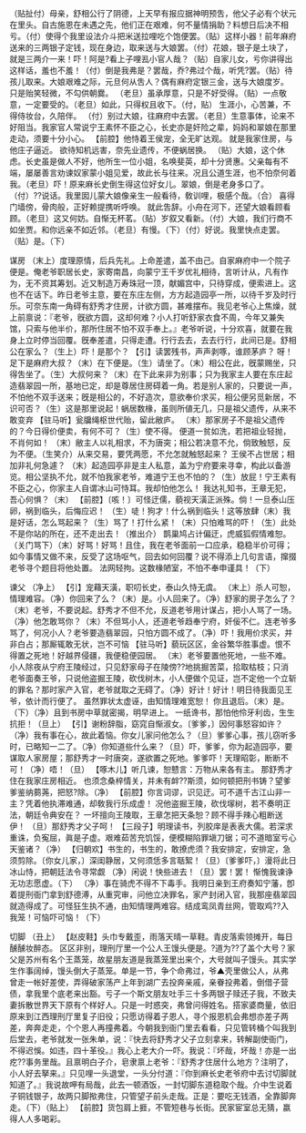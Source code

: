<!-- { "loadSidebar": true } -->
（贴扯付）母亲，舒相公行了阴德，上天早有报应据神明预吿，他父子必有个状元在里头。自古施恩在未遇之先，他们正在艰难，何不量情捐助？料想日后决不相亏。（付）使得个我里设法介斗把米送拉哩吃个饱便罢。（贴）这样小器！前年麻府送来的三两银子定钱，现在身边，取来送与大娘罢。（付）花娘，银子是土块了，就是三两介一来！吓！阿是?看上子哩厾小官人哉？（贴）自家儿女，亏你讲得出这样话，羞也不羞！（付）倒是我弗是？罢哉，乔?弗过个哉，听凭?罢。（贴）待孩儿取来。大娘艰难之际，元旦何从吿人？偶有麻府定银三金，送与大娘度岁。
只是贻笑轻微，不勾供朝爨。
（老旦）虽承厚意，只是不好受得。（贴）一点敬意，一定要受的。（老旦）如此，只得权且收下。（付，贴）
生涯小，心苦兼，不得侍妆台，久陪伴。
（付）别过大娘，往麻府中去罢。（老旦）生意事体，论来不好阻当。我家官人常说宁王素怀不臣之心，长史亦是奸险之辈，妈妈和翠娘在那里走动，须要十分小心。
【前腔】他恃着王侯宠，全无旷达观。
就是我家住房，与他庄子逼近。
欲待知机远害，奈先业遗传，不便蜗居换。
（贴）大娘，这个休虑。长史虽是做人不好，他所生一位小姐，名唤斐英，却十分贤惠。父亲每有不端，屡屡善言劝谏奴家蒙小姐见爱，故此长与往来。况且公道生涯，也不怕奈何着我。（老旦）吓！原来麻长史倒生得这位好女儿。翠娘，倒是老身多口了。（付）??说话。我里囡儿蒙大娘像亲生一般看待，敎训哩，极感个哉。（合）
喜得门墙傍，骨肉般，正好赖提携听呼唤。
就此吿辞。小舟在河下，还望大娘看顾看顾。（老旦）这又何妨。自惭无杯茗。（贴）岁叙又看新。（付）大娘，我们行商不如坐贾。和你远亲不如近邻。（老旦）有慢。（下）（付）好说。我里快点走罢。（贴）是。（下）
 
谋房
（末上）度理原情，后兵先礼。上命差遣，盖不由己。自家麻府中一个院子便是。俺老爷职居长史，家寄南昌，向蒙宁王千岁优礼相待，言听计从，凡有作为，无不资其筹划。近又制造万寿珠冠一顶，献媚宫中，只待穿成，便索进上。这也不在话下。昨日老爷主意，要在东庄左侧，方方起造园亭一所，以待千岁及时行乐。可奈东南一角碍有舒秀才住房，计欲方圆，甚难摆布。我见老爷心上焦燥，就上前禀说：『老爷，旣欲方圆，这却何难？小人打听舒家衣食不周，今年又兼失馆，只索与他半价，那所住居不怕不双手奉上。』老爷听说，十分欢喜，就要在我身上立时停当回覆。旣奉差遣，只得走遭。行行去去，去去行行，此间已是。舒相公在家么？（生上）吓！是那个？
【引】读罢残书，声声剥啄，谁顾茅庐？
呀！足下是麻府大叔？（末）在下便是。（生）请坐了。（末）相公在此，旣蒙赐坐，只得吿坐了。（生）大叔何来？（末）在下此来非为别事；只为我家主人要在东庄起造翡翠园一所，基地已定，却是尊居住房碍着一角。若是别人家的，只要说一声，不怕他不双手送来；旣是相公的，不好造次，意欲奉价求买，相公便另觅新居，不识可否？（生）这是那里说起！蜗居数椽，虽则所値无几，只是祖父遗传，从来不敢变弃
【驻马听】瓮牖绳枢世代贻，留此敝庐。
（末）那家房子不是祖父遗传的？今日得价便卖，有何不可？（生）使不得。
便道一贫如洗，若把祖业轻抛，不肖何如！
（末）敝主人以礼相求，不为唐突；相公若决意不允，倘致触怒，反为不便。（生笑介）从来交易，要凭两愿，不允怎就触怒起来？
王侯不占世居；相加非礼何急遽？
（末）起造园亭非是主人私意，盖为宁府要来寻幸，构此以备游览。相公坚执不允，就不怕我家老爷，难道宁王也不怕的？（生）放屁！宁王素有不臣之心，你家主人自谓冰山可恃耳。我却怕他怎么！
我达礼知书，王章无犯，吾心何惧？（末）
【前腔】〔咳！〕可怪迂儒，藐视天潢正派殊。倘！一旦泰山压卵，祸到临头，后悔应迟！
（生）唗！狗才！什么祸到临头！这等放肆（末）我是好话，怎么骂起来？（生）骂了！打什么紧！（末）只怕难骂的吓！（生）此处不是你站的所在，还不走出去！（推出介）
鹊巢鸠占计偏迂，虎威狐假情难恕。
（关门骂下）（末）好骂！好骂！且住，我在老爷面前一口应承，稳稳半价可得；如今事情又做不来，反受了这场呕气，回去如何回覆？说不得添上几句言语，撺掇老爷寻个题目将他处置。
法网轻拘。这数椽陋室，不怕不奉申谨具！（下）
 
谏父
（净上）
【引】宠藉天潢，职叨长史，泰山久恃无虞。
（末上）杀人可恕，情理难容。（净）你回来了么？（末）是。小人回来了。（净）舒家的房子怎么了？（末）老爷，不要说起。舒秀才不但不允，反道老爷用计谋占，把小人骂了一场。（净）他怎敢骂你？（末）不但骂小人，还道老爷趋奉宁府，奸佞不仁。连老爷多骂了，何况小人？老爷要造翡翠园，只怕方圆不成了。（净）吓！我用价求买，并非白占；那厮辄敢无状，岂不可恼
【驻马听】藐玩区区，金谷繁华胜事虚。恨不得置之死地！好越界侵疆，我便稳便园居。
（末）老爷要置他死地，一些不难。小人除夜从宁府王陵经过，只见舒家母子在陵傍??地挑掘苦菜，拾取枯枝；只消老爷面奏王爷，只说他盗掘王陵，砍伐树木，小人便做个见证，岂不定他一个立斩的罪名？那时家产入官，老爷就取之无碍了。（净）好计！好计！明日待我面见王爷，依计而行便了。
虽然罪状太虚诬，由知情理难宽恕！
你且退后。（末）是。（下）（净）且到书房中草就密揭，明早进上。
一纸谗书，那怕他伶牙利齿，生生抗拒！（旦上）
【引】谢粉辞脂，窈窕自惭淑女。〔爹爹，〕因何事怒容如许？
（净）我有事在心，故此着恼。你女儿家问他怎么？（旦）爹爹心事，孩儿窃听多时，已略知一二了。（净）你知道些什么来？（旦）吓，爹爹，你为起造园亭，要谋取人家房屋；那舒秀才一时唐突，遂欲置之死地。爹爹吓！天理昭彰，断断不可！（净）唔！（旦）
【啄木儿】听几谏，恕戆言：万物从来各有主。
那舒秀才住在我家庄房相近。
也须念桑梓情关，并未有衅??斯须，如何顿把刑书铸？望爹爹鉴纳蒭荛，把怒?除。（净）
【前腔】你言词谬，识见迂。可不道千古江山非一主？凭着他执滞难通，却敎我行乐成虚！
况他盗掘王陵，砍伐塜树，若不奏明正法，朝廷令典安在？
一坏擅向王陵取，王章怎把天条恕？顾不得手辣心粗断送伊！
（旦）那舒秀才父子呵！
【三段子】明理读书，列胶庠是表表大儒。若深求重诛，负寃屈，眞是子虚。艰难茹苦充饥馁，便模糊陷罪塡刀锯；可不道暗室亏心天鉴诸？（净）
【归朝欢】书生的，书生的，敢撩虎须？我安排定，安排定，急须剪除。〔你女儿家，〕深闺静居，又何须恁多言聒絮！（旦）〔爹爹吓，〕漫将此日冰山恃，把朝廷法令寻常觑
（净）闲说！快些进去！（旦）罢！罢！
惭愧我谏诤无功志愿虚。（下）
（净）事在骑虎不得不下毒手。我明日亲到王府奏知宁藩，卽着提刑衙门拿到舒德溥，从重究审，问他立决罪名，家产封闭入官，我那座翡翠园就造得成了。可怪狂生执不通，由知情理两难容。结成鸾凤青丝网，管取鸡??入我笼！可恼吓可恼！（下）
 
切脚
（丑上）
【赵皮鞋】头巾专戴歪，雨落天晴一草鞋。青皮落索领摊开，每日醺醺妆醉态。
区区非别，理刑厅里一个公人王馒头便是。?道为??了盖个大号？家父是苏州有名个王蒸笼，故星朋友道是我蒸笼里出来个，大号就叫子馒头。其实学生作事阔绰，馒头倒大子蒸笼。单是一节，争个命弗过，爷▲壳里做公人，从弗曾走一帐好差使，弄得破家荡产上年到湖广去投奔亲戚，亲眷投弗着，倒借子营债，拿我里个底老来出豁。亏子一个斯文朋友吐手三十多两银子赎还子我，不致夫妻拆散世界天下原有个样好人。只是一时惑突，弗曾问得姓名。搭家婆商量，依旧原来到江西理刑厅里复子旧役；只愿访得着子恩人，寻个报恩机会弗想亦差子两差，奔奔走走，个个恩人再撞弗着。今朝我到衙门里去看看，只见管转桶个叫我到后堂去，老爷就发一张朱单，说：『快去将舒秀才父子立刻拿来，转解副使衙门，不得迟悞。如违，四十革役。』我心上老大介一吓。我说：『坏哉，坏哉！亦是一出疙??事务里哉。且禀明白子介，皂隶禀上老爷：『舒秀才住居什么地方？注明了，小人好去拏来。』只见哩一头退堂，一头分付道：『你到麻长史老爷府中去讨切脚就知道了。』我说故呷有局哉，此去一顿酒饭，一封切脚东道稳取个哉。介中生说着子铜钱银子，故两只脚揿弗住，只管望子前头走哉。正是：要吃无钱酒，全靠脚奔走。（下）（贴上）
【前腔】货包肩上捱，不管短巷与长街。民家宦室总无猜，嬴得人人多喝彩。

